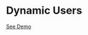 # Dynamic Users
<a href="https://raw.githack.com/maninder1112/DynamicUsers/main/index.html" target="_blank">See Demo</a>
